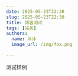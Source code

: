 ```yaml
---
date: 2025-05-23T22:30
slug: 2025-05-23T22:30
title: 博客测试
tags: [站务]
authors:
  name: 沐沐
  image_url: /img/fox.png

---
```


测试样例